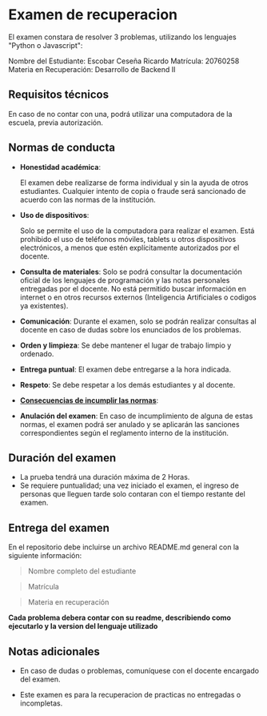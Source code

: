 # Examen de recuperacion #

El examen constara de resolver 3 problemas, utilizando los lenguajes "Python o Javascript":

Nombre del Estudiante: Escobar Ceseña Ricardo
Matrícula: 20760258
Materia en Recuperación: Desarrollo de Backend II

## Requisitos técnicos ##

En caso de no contar con una, podrá utilizar una computadora de la escuela, previa autorización.

## Normas de conducta ##

* **Honestidad académica**: 

    El examen debe realizarse de forma individual y sin la ayuda de otros estudiantes. Cualquier intento de copia o fraude será sancionado de acuerdo con las normas de la institución.

* **Uso de dispositivos**: 

    Solo se permite el uso de la computadora para realizar el examen. Está prohibido el uso de teléfonos móviles, tablets u otros dispositivos electrónicos, a menos que estén explícitamente autorizados por el docente.

* **Consulta de materiales**:
    Solo se podrá consultar la documentación oficial de los lenguajes de programación y las notas personales entregadas por el docente. No está permitido buscar información en internet o en otros recursos externos (Inteligencia Artificiales o codigos ya existentes).

* **Comunicación**: 
    Durante el examen, solo se podrán realizar consultas al docente en caso de dudas sobre los enunciados de los problemas.

* **Orden y limpieza**: 
    Se debe mantener el lugar de trabajo limpio y ordenado.

* **Entrega puntual**: 
    El examen debe entregarse a la hora indicada.

* **Respeto**: 
    Se debe respetar a los demás estudiantes y al docente.

* <u>**Consecuencias de incumplir las normas**</u>:

* **Anulación del examen**: 
    En caso de incumplimiento de alguna de estas normas, el examen podrá ser anulado y se aplicarán las sanciones correspondientes según el reglamento interno de la institución.

## Duración del examen ##

* La prueba tendrá una duración máxima de 2 Horas.
* Se requiere puntualidad; una vez iniciado el examen,  el ingreso de personas que lleguen tarde solo contaran con el tiempo restante del examen.

## Entrega del examen ##

En el repositorio debe incluirse un archivo README.md general con la siguiente información:

>Nombre completo del estudiante

>Matrícula

>Materia en recuperación

**Cada problema debera contar con su readme, describiendo como ejecutarlo y la version del lenguaje utilizado**

## Notas adicionales ##

* En caso de dudas o problemas, comuníquese con el docente encargado del examen.

* Este examen es para la recuperacion de practicas no entregadas o incompletas.
